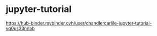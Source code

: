 # jupyter-tutorial

https://hub-binder.mybinder.ovh/user/chandlercarlile-jupyter-tutorial-vq0us33n/lab
